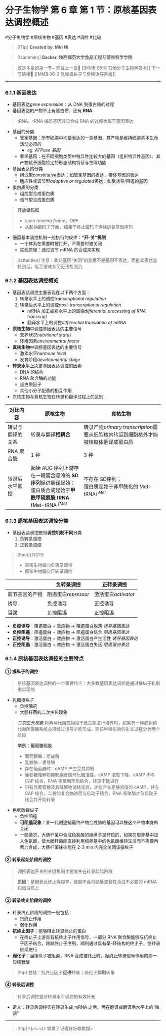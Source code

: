 # 分子生物学 第 6 章 第 1 节：原核基因表达调控概述
#分子生物学 #原核生物 #基因 #表达 #调控 #比较


> [!Tip] **Created by. Min Ni**

> [!summary] **Backer. 陕西师范大学食品工程与营养科学学院**

> 这是本章的第一节~
> 前往上一章🚀 [[MMB 05-8 其他分子生物学技术]]
> 下一节链接🔗 [[MMB 06-2 乳糖操纵子与负控诱导系统]]

---
### 6.1.1 基因表达
- 基因表达*gene expression*：从 DNA 到蛋白质的过程
- 基因表达的产物不止有蛋白质，还有 **RNA**

> tRNA、rRNA 编码基因转录合成 RNA 的过程也属于基因表达

- 基因的分类
	- 管家基因：所有细胞中均要表达的一类基因，其产物是维持细胞基本生命活动必须的
		- *eg. ATPase 基因*
	- 奢侈基因：在不同细胞类型中特异性比较大的基因（组织特异性基因），其产物赋予细胞特定的形态结构特征与生理功能
- 基因表达的分类
	- 组成型*constitutive*表达：如管家基因的表达、奢侈基因的表达
	- 适应性或调节型*adaptive or regulated*表达：如受诱导/阻遏的基因
- 蛋白质的分类
	- 组成型合成蛋白质
	- 调节型合成蛋白质

>**开放读码框**
>- *open reading  frame，ORF*
>- 从起始密码子开始，结束于终止密码子连续的氨基酸序列

- 细菌基本调控机制一般执行的规律：**"开-关"机制**
	- 一个体系在需要时被打开，不需要时被关闭
	- 实现原理：通过调节 mRNA 的合成来实现

> [!attention] 注意：此处基因“关闭”的意思不是基因不表达，而是其表达量特别低，低至很难甚至无法检测到

### 6.1.2 基因表达调控概览
- 基因表达调控主要表现在以下两个方面：
	1. 转录水平上的调控*transcriptional regulation*
	2. 转录后水平上的调控*post-transcriptional regulation*
		- mRNA 加工成熟水平上的调控*differential processing of RNA transcript*
		- 翻译水平上的调控*differential translation of mRNA*
- **原核生物**中调控基因表达的主要信号
	- 营养状况*nutritional status*
	- 环境因素*environmental factor*
- **真核生物**中调控基因表达的主要信号
	- 激素水平*hormone level*
	- 发育阶段*developmental stage*
- **转录水平上**决定基因表达调控的因素
	- DNA 的结构
	- RNA 聚合酶的功能
	- 蛋白质因子
	- 其他小分子配基的相互作用
- 原核生物与真核生物在转录和翻译过程上的区别

| 对比内容     | 原核生物                                                                                 | 真核生物                                                  |
| -------- | ------------------------------------------------------------------------------------ | ----------------------------------------------------- |
| 转录与翻译的关系 | 转录与翻译**相耦合**                                                                         | 转录产物*primary transcription*需要从细胞核内转运到细胞核外才能被核糖体翻译成蛋白质 |
| RNA 聚合酶  | 1 种                                                                                  | 3 种                                                   |
| 转录后水平调控  | 起始 AUG 序列上游存在一段富含嘌呤的 **SD 序列**促进翻译起始；<br>蛋白质合成起始于**甲酰甲硫氨酰 tRNA** fMet-tRNA $^{fMet}$ | 不存在 SD序列；<br>蛋白质起始于非甲酰化的 Met-tRNAi $^{Met}$           |

### 6.1.3 原核基因表达调控分类

- 基因表达调控按照**调控机制不同**分类
	1. 负转录调控
	2. 正转录调控

> [!note] NOTE
> - 真核生物偏向负转录调控
> - 原核生物偏向正转录调控


|         | 负转录调控           | 正转录调控           |
| ------- | --------------- | --------------- |
| 调节基因的产物 | 阻遏蛋白*repressor* | 激活蛋白*activator* |
| 诱导      | 负控诱导            | 正控诱导            |
| 阻遏      | 负控阻遏            | 正控阻遏            |

- **负控诱导**：阻遏蛋白 + 效应物 → 阻遏蛋白脱落 *诱导基因表达*
- **负控阻遏**：阻遏蛋白 + 效应物 → 阻遏蛋白结合 *阻遏基因表达*
- **正控诱导**：激活蛋白 + 效应物 → 激活蛋白产生活性 *诱导基因表达*
- **正控阻遏**：激活蛋白 + 效应物 → 激活蛋白失活 *阻遏蛋白表达*

### 6.1.4 原核基因表达调控的主要特点

#### ① 操纵子的调控

> 原核基因表达调控的一个重要特点：大多数基因表达调控是通过操纵子机制来实现的

- 乳糖操纵子
	- 负控阻遏
	- 大肠杆菌的二次生长现象

> ***二次生长现象***
> 将两种代谢底物投于微生物进行培养时，如果有一种底物的代谢所需酶系统必须经过诱导才能形成，则该种微生物的生长过程分为两个阶段
> 
> **举例：葡萄糖现象**
> - 葡萄糖酶：组成酶
> - 乳糖酶：诱导酶
> - 存在葡萄糖时：cAMP 产生受其抑制
> - 葡萄糖降解物抑制腺苷酸环化酶活性，cAMP 浓度下降，cAMP 不与 CAP 结合，RNA 多聚酶不能结合，转录不能进行
> - 只有当葡萄糖及其降解物消耗完后，才能产生足够浓度的 cAMP，并与 CAP 结合，二者的复合物进而与启动子结合，RNA 多聚酶才与启动子结合并开始转录

- 色氨酸操纵子
	- 负控阻遏
	- **可阻遏现象**：某一代谢途径最终产物合成酶的基因可以被这个产物本身所关闭
	- 一般情况，大肠杆菌中合成色氨酸的操纵子是开启的，如果在培养基中加入色氨酸，使大肠杆菌能直接利用培养基中的色氨酸维持生活而不需要再费力合成，大肠杆菌往往能在 2-3 min 内完全关闭该操纵子

#### ② 转录起始阶段的调控

> 调控表达开关的关键机制主要发生在转录起始阶段
> 
> **原因**：基因表达终止得越早，就越不会将能量浪费在合成不必要的 mRNA 和蛋白质上

#### ③ 转录终止阶段的调控
- 转录终止阶段的调控一般包括：
	- 抗终止作用
	- 弱化作用
- **抗终止因子**：能够阻止转录终止的蛋白
	- 在终止子上游具有抗终止子作用信号，一部分 RNA 聚合酶能够与抗终止子因子结合，跨越终止子序列，顺利通过具有茎-环结构的终止子，使转录继续进行
- **弱化子**：当操纵子被阻遏，RNA 合成被终止时，起终止转录信号作用的那一段核苷酸

>[!tip] 总结：抗终止因子**促进**转录；弱化子**抑制**转录

#### ④ 转录后调控

> 转录后调控是对转录水平调控的有效补充

- 定义：转录后调控实在转录生成 mRNA 之后，再在翻译或翻译后水平上的“微调”

---
> [!tip] ٩(๑˃̵ᴗ˂̵๑)۶ 学累了记得好好歇歇捏~
